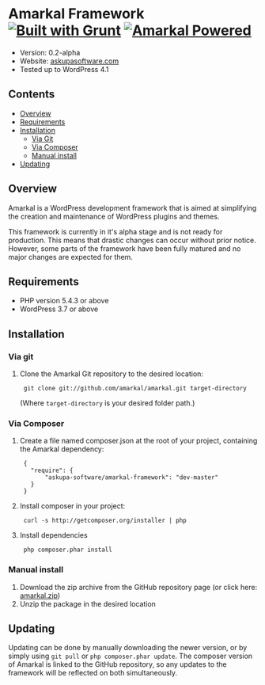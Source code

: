 # Amarkal Framework [![Built with Grunt](https://cdn.gruntjs.com/builtwith.png)](http://gruntjs.com/) [![Amarkal Powered](http://www.askupasoftware.com/poweredby.gif)](http://www.askupasoftware.com/)

- Version: 0.2-alpha
- Website: [askupasoftware.com](http://www.askupasoftware.com/)
- Tested up to WordPress 4.1

## Contents

* [Overview](#overview)
* [Requirements](#requirements)
* [Installation](#installation)
	* [Via Git](#via-git)
	* [Via Composer](#via-composer)
	* [Manual install](#manual-install)
* [Updating](#updating)

## Overview

Amarkal is a WordPress development framework that is aimed at simplifying the creation and maintenance of WordPress plugins and themes.

This framework is currently in it's alpha stage and is not ready for production. This means that drastic changes can occur without prior notice. However, some parts of the framework have been fully matured and no major changes are expected for them.

## Requirements

- PHP version 5.4.3 or above
- WordPress 3.7 or above

## Installation

### Via git

1. Clone the Amarkal Git repository to the desired location:

		git clone git://github.com/amarkal/amarkal.git target-directory

	(Where `target-directory` is your desired folder path.)

### Via Composer

1. Create a file named composer.json at the root of your project, containing the Amarkal dependency:

		{
		  "require": {
		      "askupa-software/amarkal-framework": "dev-master"
		  }
		}

2. Install composer in your project:

		curl -s http://getcomposer.org/installer | php

3. Install dependencies

		php composer.phar install

### Manual install 

1. Download the zip archive from the GitHub repository page (or click here:  [amarkal.zip](https://github.com/amarkal/amarkal/archive/master.zip))
2. Unzip the package in the desired location

## Updating

Updating can be done by manually downloading the newer version, or by simply using `git pull` or `php composer.phar update`. The composer version of Amarkal is linked to the GitHub repository, so any updates to the framework will be reflected on both simultaneously.
